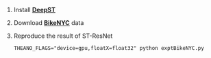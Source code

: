 1. Install [**DeepST**](https://github.com/lucktroy/DeepST)

2. Download [**BikeNYC**](https://github.com/lucktroy/DeepST/tree/master/data/BikeNYC) data

3. Reproduce the result of ST-ResNet 

    ```
    THEANO_FLAGS="device=gpu,floatX=float32" python exptBikeNYC.py
    ```


